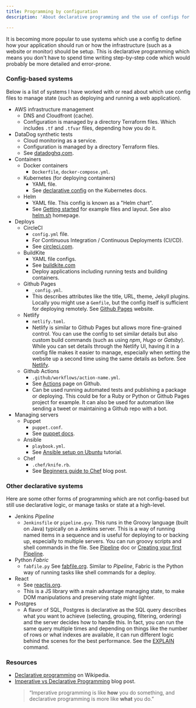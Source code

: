 ```yaml
---
title: Programming by configuration
description: 'About declarative programming and the use of configs for managing systems '

---
```

It is becoming more popular to use systems which use a config to define how your application should run or how the infrastructure (such as a website or monitor) should be setup. This is declarative programming which means you don't have to spend time writing step-by-step code which would probably be more detailed and error-prone.

### Config-based systems

Below is a list of systems I have worked with or read about which use config files to manage state (such as deploying and running a web application).

* AWS infrastructure management
  - DNS and Cloudfront (cache).
  - Configuration is managed by a directory Terraform files. Which includes `.tf` and `.tfvar` files, depending how you do it.
* DataDog synthetic tests
  - Cloud monitoring as a service.
  - Configuration is managed by a directory Terraform files.
  - See [datadoghq.com](https://www.datadoghq.com/).
* Containers
  * Docker containers
    - `Dockerfile`, `docker-compose.yml`.
  * Kubernetes (for deploying containers)
    - YAML file.
    - See [declarative config](https://kubernetes.io/docs/tasks/manage-kubernetes-objects/declarative-config/ "https://kubernetes.io/docs/tasks/manage-kubernetes-objects/declarative-config/") on the Kubernetes docs.
  * Helm
    - YAML file. This config is known as a "Helm chart".
    - See [Getting started](https://helm.sh/docs/chart_template_guide/getting_started/) for example files and layout. See also [helm.sh](https://helm.sh/) homepage.
* Deploys
  * CircleCI
    - `config.yml` file.
    - For Continuous Integration / Continuous Deployments (CI/CD).
    - See [circleci.com](https://circleci.com/).
  * BuildKite
    - YAML file configs.
    - See [buildkite.com](https://buildkite.com)
    - Deploy applications including running tests and building containers.
  * Github Pages
    - `_config.yml`.
    - This describes attributes like the title, URL, theme, Jekyll plugins. Locally you might use a `Gemfile`, but the config itself is sufficient for deploying remotely.  See [Github Pages](https://pages.github.com/) website.
  * Netlify
    - `netlify.toml`.
    - Netlify is similar to Github Pages but allows more fine-grained control. You can use the config to set similar details but also custom build commands (such as using _npm_, _Hugo_ or _Gatsby_). While you can set details through the Netlify UI, having it in a config file makes it easier to manage, especially when setting the website up a second time using the same details as before. See [Netlify](https://netlify.com).
  * Github Actions
    - `.github/workflows/action-name.yml`.
    - See [Actions](https://github.com/features/actions) page on Github.
    - Can be used running automated tests and publishing a package or deploying. This could be for a Ruby or Python or Github Pages project for example. It can also be used for automation like sending a tweet or maintaining a Github repo with a bot.
* Managing servers
  * Puppet
    - `puppet.conf`.
    - See [puppet docs](https://puppet.com/docs/puppet/latest/config_file_main.html).
  * Ansible
    - `playbook.yml`.
    - See [Ansible setup on Ubuntu](https://www.digitalocean.com/community/tutorials/how-to-use-ansible-to-automate-initial-server-setup-on-ubuntu-18-04) tutorial.
  * Chef
    - `.chef/knife.rb`.
    - See [Beginners guide to Chef](https://www.linode.com/docs/applications/configuration-management/beginners-guide-chef/) blog post.

### Other declarative systems

Here are some other forms of programming which are not config-based but still use declarative logic, or manage tasks or state at a high-level.

* Jenkins _Pipeline_
  - `Jenkinsfile` or `pipeline.gvy`. This runs in the Groovy language (built on Java) typically on a Jenkins server. This is a way of running named items in a sequence and is useful for deploying to or backing up, especially to multiple servers. You can run groovy scripts and shell commands in the file. See [Pipeline](https://jenkins.io/doc/book/pipeline/)  doc or [Creating your first Pipeline](https://jenkins.io/doc/pipeline/tour/hello-world/).
* Python _Fabric_
  - `fabfile.py` See [fabfile.org](http://www.fabfile.org/ "http://www.fabfile.org/"). Similar to _Pipeline_, Fabric is the Python way of running tasks like shell commands for a deploy.
* React
  - See [reactjs.org](https://reactjs.org/ "https://reactjs.org/").
  - This is a JS library with a main advantage managing state, to make DOM manipulations and preserving state might lighter.
* Postgres
  - A flavor of SQL, Postgres is declarative as the SQL query describes what you want to achieve (selecting, grouping, filtering, ordering) and the server decides how to handle this. In fact, you can run the same query multiple times and depending on things like the number of rows or what indexes are available, it can run different logic behind the scenes for the best performance. See the [EXPLAIN](http://postgresguide.com/performance/explain.html) command.

### Resources

* [Declarative programming](https://en.wikipedia.org/wiki/Declarative_programming) on Wikipedia.
* [Imperative vs Declarative Programming](https://tylermcginnis.com/imperative-vs-declarative-programming/ "https://tylermcginnis.com/imperative-vs-declarative-programming/") blog post.
  > “Imperative programming is like **how** you do something, and declarative programming is more like **what** you do.”
